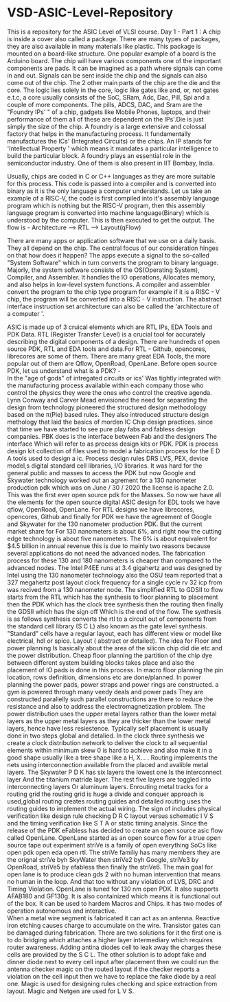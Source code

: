 # VSD-ASIC-Level-Repository
This is a repository for the ASIC Level of VLSI course.
Day 1 - Part 1 :
A chip is inside a cover also called a package. There are many types of packages, they are also available in many materials like plastic. This package is mounted on a board-like structure. One popular example of a board is the Arduino board. The chip will have various components one of the important components are pads. It can be imagined as a path where signals can come in and out. Signals can be sent inside the chip and the signals can also come out of the chip. The 2 other main parts of the chip are the die and the core. The logic lies solely in the core, logic like gates like and, or, not gates e.t.c, a core usually consists of the SoC, SRam, Adc, Dac, Pill, Spi and a couple of more components. The pills, ADCS, DAC, and Sram are the "Foundry IPs' " of a chip, gadgets like Mobile Phones, laptops, and their performance of them all of these are dependent on the IPs'.Die is just simply the size of the chip. A foundry is a large extensive and colossal factory that helps in the manufacturing process. It fundamentally manufactures the ICs' (Integrated Circuits) or the chips. An IP stands for 'Intellectual Property ' which means it mandates a particular intelligence to build the particular block. A foundry plays an essential role in the semiconductor industry. One of them is also present in IIT Bombay, India.

Usually, chips are coded in C or C++ languages  as they are more suitable for this process. This code is passed into a compiler and is converted into binary as it is the
only language a computer understands. Let us take an example  of  a  RISC-V, the code is first compiled into it's assembly language program which is nothing but the RISC-V
program, then this assembly language program is converted into machine language(Binary) which  is understood  by  the  computer. This is then executed to get the output. The
flow is -  Architecture --> RTL --> Layout(qFlow)  

There are many apps or application software that we use on a daily basis. They all depend on the chip. The central focus of our consideration hinges on that how does it happen? The apps execute a signal to the so-called "System Software" which in turn converts the program to binary language. Majorly, the system software consists of the OS(Operating System), Compiler, and Assembler. It handles the IO operations, Allocates memory, and also helps in low-level system functions. A compiler and assembler convert the program to the chip type program for example if it is a RISC - V chip, the program will be converted into a RISC - V instruction. The abstract interface instruction set architecture can also be called the 'architecture of a computer '.  

ASIC is made up of 3 cruical elements which are RTL IPs, EDA Tools and  PDK Data. RTL (Register Transfer Level) is a crucial tool for accurately describing the digital components of a design. There are hundreds of open source PDK, RTL and EDA tools and data.For RTL - Github, opencores, librecores are some of them. There are many great EDA Tools, the more popular out of them are Qflow, OpenRoad, OpenLane.  Before open source PDK, 
let us understand what is a PDK? -  
In the "age of gods" of intregated circuits or ics' Was tightly integrated with the manufacturing process available within each company those who control the physics they were the ones who control the creative agenda.
Lynn Conway and Carver Mead envisioned the need for separating the design from technology pioneered the structured design methodology based on the π(Pie) based rules. They also introduced structure design methology that laid the basics of morden IC Chip design practices. since that time we have started to see pure play fabs and fabless design companies. PBK does is the interface between Fab and the designers The interface  Which will refer to as process design kits or PDK.
PDK is process design kit collection of files used to model a fabrication process for the E D A tools used to design a ic. Process design rules DRS LVS, PEX, device model,s digital standard cell libraries, I/O libraries.
It was hard for the general public and masses to access the PDK but now Google and Skywater technology worked out an agrement for a 130 nanometer production pdk which was on June / 30 / 2020 the license  is apache 2.0. This was the first ever open source pdk for the Masses. So now we have all the elements for the open source digital ASIC design for EDL tools we have qflow, OpenRoad, OpenLane. For RTL designs we have librecores, opencores, Github and finally for PDK we have the agreement of Google and Skywater for the 130 nanometer production PDK. But the current market share for For 130 nanometers is about 6%, and right now the  cutting edge technology is about five nanometers. The 6% is about equivalent for $4.5 billion in annual revenue this is due to mainly two reasons because several applications do not need the advanced nodes. The fabrication process for these 130 and 180 nanometers is cheaper than compared to the advanced nodes. The Intel P4EE runs at 3.4 gigahertz and was designed by Intel using the 130 nanometer technology also the OSU team reported that a 327 megahertz post layout clock frequency for a single cycle rv 32 icp from was recived from a 130 nanometer node. 
The simplified RTL to GDSII to flow starts from the RTL which has the synthesis to floor planning to placement then the PDK which has the clock tree synthesis then the routing then finally the GDSII which has the sign off Which is the end of the flow. The synthesis is as follows synthesis converts the rtl to a circuit out of components from the standard cell library (S C L) also known as the gate level synthesis. "Standard" cells have a regular layout, each has different view or model like electrical, hdl or spice. Layout ( abstract or detailed). The idea for Floor and power planning Is basically about the area of the silicon chip did die etc and the power distribution. Cheap floor planning the partition of the chip dye between different system building blocks takes place and also the placement of IO pads is done in this process. In macro floor planning the pin location, rows definition, dimensions etc are done/planned. In power planning the power pads, power straps and power rings are constructed. a gym is powered through many veedy deals and power pads They are constructed parallelly such parallel constructions are there to reduce the resistance and also to address the electromagnetization problem. The power distribution uses the upper metal layers rather than the lower metal layers as the upper metal layers as they are thicker than the lower metal layers, hence have less resiestence. Typically self placement is usually done in two steps global and detalied. In the clock three synthesis we create a clock distribution network to deliver the clock to all sequential elements within minimum skew 0 is hard to achieve and also make it in a good shape usually like a tree shape like a H, X... . Routing implements the nets using interconnection  available from the placed and avalible metal layers. The Skywater P D K has six layers the lowest one Is the interconnect layer And the titanium matride layer. The rest five layers are toggled into interconnecting layers Or aluminum layers. Enrouting metal tracks for a routing grid the routing grid is huge a divide and conquer approach is used,global routing creates routing guides and detailed routing uses the routing guides to implement the actual wiring. The sign of includes physical verification like design rule checking D R C layout versus schematic l V S and the timing verification like S T A or static timing analysis. Since the release of the PDK eFabless has decided to create an open source asic flow called OpenLane. OpenLane started as an open source flow for a true open source tape out experiment striVe is a family of open everything SoCs like open pdk open eda open rtl. The striVe familiy has many members they are the orignal striVe byh SkyWater then striVe2 byh Google, striVe3 by OpenRoad, striVe5 by efabless then finally the striVe6. The main goal for open lane is to produce clean gds 2 with no human intervention that means no human in the loop. And that too without any violation of LVS, DRC and Timing Violation.    OpenLane is tuned for 130 nm open PDK. It also supports AFAB180 and GF130g.  It is also containized which means it is functional out of the box. It can be used to hardem Macros and Chips. it has two modes of operation autonomous and interactive.                                                                    
When a metal wire segment is fabricated it can act as an antenna. Reactive iron etching causes charge to accumulate on the wire. Transistor gates can be damaged during fabrication. There are two solutions for it the first one is to do bridging which attaches a higher layer intermediary which requires router awareness. Adding antina diodes cell to leak away the charges these cells are provided by the S  C  L. The other solution is to adopt fake and dinner diode next to every cell input after placement then we could run the antenna checker magic on the routed layout if the checker reports a violation on the cell input then we have to replace the fake diode by a real one. Magic is used for designing rules checking and spice extraction from layout. Magic and Netgen are used for L V S.
